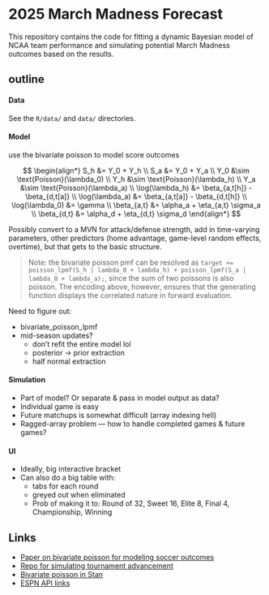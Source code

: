 
# 2025 March Madness Forecast

This repository contains the code for fitting a dynamic Bayesian model
of NCAA team performance and simulating potential March Madness outcomes
based on the results.

## outline

#### Data

See the `R/data/` and `data/` directories.

#### Model

use the bivariate poisson to model score outcomes

$$
\begin{align*}
S_h &= Y_0 + Y_h \\
S_a &= Y_0 + Y_a \\
Y_0 &\sim \text{Poisson}(\lambda_0) \\
Y_h &\sim \text{Poisson}(\lambda_h) \\
Y_a &\sim \text{Poisson}(\lambda_a) \\
\log(\lambda_h) &= \beta_{a,t[h]} - \beta_{d,t[a]} \\
\log(\lambda_a) &= \beta_{a,t[a]} - \beta_{d,t[h]} \\
\log(\lambda_0) &= \gamma \\ 
\beta_{a,t} &= \alpha_a + \eta_{a,t} \sigma_a \\
\beta_{d,t} &= \alpha_d + \eta_{d,t} \sigma_d
\end{align*}
$$

Possibly convert to a MVN for attack/defense strength, add in
time-varying parameters, other predictors (home advantage, game-level
random effects, overtime), but that gets to the basic structure.

> Note: the bivariate poisson pmf can be resolved as
> `target += poisson_lpmf(S_h | lambda_0 + lambda_h) + poisson_lpmf(S_a | lambda_0 + lambda_a);`,
> since the sum of two poissons is also poisson. The encoding above,
> however, ensures that the generating function displays the correlated
> nature in forward evaluation.

Need to figure out:

- bivariate_poisson_lpmf
- mid-season updates?
  - don’t refit the entire model lol
  - posterior -\> prior extraction
  - half normal extraction

#### Simulation

- Part of model? Or separate & pass in model output as data?
- Individual game is easy
- Future matchups is somewhat difficult (array indexing hell)
- Ragged-array problem — how to handle completed games & future games?

#### UI

- Ideally, big interactive bracket
- Can also do a big table with:
  - tabs for each round
  - greyed out when eliminated
  - Prob of making it to: Round of 32, Sweet 16, Elite 8, Final 4,
    Championship, Winning

## Links

- [Paper on bivariate poisson for modeling soccer
  outcomes](https://link.springer.com/content/pdf/10.1007/s10182-021-00413-9.pdf)
- [Repo for simulating tournament
  advancement](https://github.com/lbenz730/intl_soccer_2024)
- [Bivariate poisson in
  Stan](https://discourse.mc-stan.org/t/loo-and-loglikelihood-calculation-for-bivariate-poisson/28648)
- [ESPN API
  links](https://gist.github.com/akeaswaran/b48b02f1c94f873c6655e7129910fc3b)

